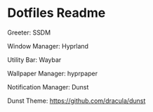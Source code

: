 # Dotfiles Readme

Greeter: SSDM

Window Manager: Hyprland

Utility Bar: Waybar

Wallpaper Manager: hyprpaper

Notification Manager: Dunst

Dunst Theme: https://github.com/dracula/dunst
